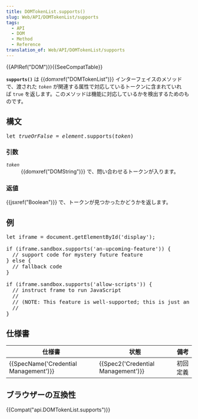 ```yaml
---
title: DOMTokenList.supports()
slug: Web/API/DOMTokenList/supports
tags:
  - API
  - DOM
  - Method
  - Reference
translation_of: Web/API/DOMTokenList/supports
---
```

<p>{{APIRef("DOM")}}{{SeeCompatTable}}</p>

<p><span class="seoSummary"><strong><code>supports()</code></strong> は {{domxref("DOMTokenList")}} インターフェイスのメソッドで、渡された <code><var>token</var></code> が関連する属性で対応しているトークンに含まれていれば <code>true</code> を返します。このメソッドは機能に対応しているかを検出するためのものです。</span></p>

<h2 id="Syntax">構文</h2>

<pre
  class="brush: js">let <var>trueOrFalse</var> = <var>element</var>.supports(<var>token</var>)</pre>

<h3 id="Parameters">引数</h3>

<dl>
  <dt><code><var>token</var></code></dt>
  <dd>{{domxref("DOMString")}} で、問い合わせるトークンが入ります。</dd>
</dl>

<h3 id="Returns">返値</h3>

<p>{{jsxref("Boolean")}} で、トークンが見つかったかどうかを返します。</p>

<h2 id="Example">例</h2>

<pre class="brush: js">let iframe = document.getElementById('display');

if (iframe.sandbox.supports('an-upcoming-feature')) {
  // support code for mystery future feature
} else {
  // fallback code
}

if (iframe.sandbox.supports('allow-scripts')) {
  // instruct frame to run JavaScript
  //
  // (NOTE: This feature is well-supported; this is just an example!)
  //
}</pre>

<h2 id="Specifications">仕様書</h2>

<table class="standard-table">
  <thead>
    <tr>
      <th scope="col">仕様書</th>
      <th scope="col">状態</th>
      <th scope="col">備考</th>
    </tr>
  </thead>
  <tbody>
    <tr>
      <td>{{SpecName('Credential Management')}}</td>
      <td>{{Spec2('Credential Management')}}</td>
      <td>初回定義</td>
    </tr>
  </tbody>
</table>

<h2 id="Browser_compatibility">ブラウザーの互換性</h2>

<p>{{Compat("api.DOMTokenList.supports")}}</p>
